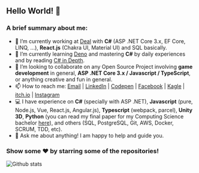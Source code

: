 ## Hello World! 👋

### A brief summary about me:

- 🔭 I’m currently working at [Deal](https://www.deal.com.br/?lang=en) with **C#** (ASP .NET Core 3.x, EF Core, LINQ, ...), **React.js** (Chakra UI, Material UI) and SQL basically.
- 🌱 I’m currently learning [Deno](https://github.com/tiny-devs/tiny-dungeon-online) and mastering **C#** by daily experiences and by reading [C# in Depth](https://www.manning.com/books/c-sharp-in-depth-fourth-edition).
- 👯 I’m looking to collaborate on any Open Source Project involving **game development** in general, **ASP .NET Core 3.x / Javascript / TypeScript**, or anything creative and fun in general.
- 📫 How to reach me: [Email](mailto:diego.penha95@gmail.com) | [LinkedIn](https://www.linkedin.com/in/diego-penha-54a833148/) | [Codepen](https://codepen.io/diguifi) | [Facebook](https://www.facebook.com/diguifi) | [Kagle](https://www.kaggle.com/diguifi) | [itch.io](https://diguifi.itch.io/) | [Instagram](https://www.instagram.com/penhadiego/)
- 💻 I have experience on **C#** (specially with ASP .NET), **Javascript** (pure, Node.js, Vue, React.js, Angular.js), **Typescript** (webpack, parcel), **Unity 3D**, **Python** (you can read my final paper for my Computing Science bachelor [here](https://publicacoes.even3.com.br/tcc/aplicacao-de-um-algoritmo-genetico-a-npcs-de-um-jogo-para-otimizacao-indireta-de-estrategias-116094)), and others (SQL, PostgreSQL, Git, AWS, Docker, SCRUM, TDD, etc).
- 💬 Ask me about anything! I am happy to help and guide you.

### Show some ❤️ by starring some of the repositories!

![Github stats](https://github-readme-stats.vercel.app/api?username=diguifi&show_icons=true&hide_border=true)
